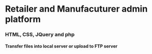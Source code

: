 # Retailer and Manufacuturer admin platform

### HTML, CSS, JQuery and php

#### Transfer files into local server or upload to FTP server
